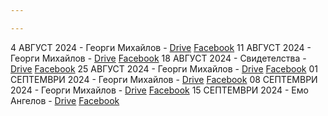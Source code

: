 ```yaml
---

---
```

4 АВГУСТ 2024 - Георги Михайлов - [Drive](https://drive.google.com/file/d/1_GrfSP2Uq-ZES6ld6cVGpRKW2lItK37m/view?usp=drive_link) [Facebook](https://www.facebook.com/Shalom.Church.Lovech/videos/3362698070530338)
11 АВГУСТ 2024 - Георги Михайлов - [Drive](https://drive.google.com/file/d/1PXjHBvNbvxKHmPRWyYgjkxhGza5Yv0kw/view?usp=drive_link) [Facebook](https://www.facebook.com/Shalom.Church.Lovech/videos/510158601520995)
18 АВГУСТ 2024 - Свидетелства - [Drive](https://drive.google.com/file/d/1MDwj06UoDHBUg3Tla8q7BN3_yIfxMuC1/view?usp=drive_link) [Facebook](https://www.facebook.com/Shalom.Church.Lovech/videos/1018563079758005)
25 АВГУСТ 2024 - Георги Михайлов - [Drive](https://drive.google.com/file/d/1n6lOMXJwXI8cIOoEpFnUZwK8TqzMdDSq/view?usp=sharing) [Facebook](https://www.facebook.com/Shalom.Church.Lovech/videos/492346766858923)
01 СЕПТЕМВРИ 2024 - Георги Михайлов - [Drive](https://drive.google.com/file/d/11VoTJwMhfQZiKgBlPIeRetrpEFREBs7L/view?usp=drive_link) [Facebook](https://www.facebook.com/Shalom.Church.Lovech/videos/920498026508996)
08 СЕПТЕМВРИ 2024 - Георги Михайлов - [Drive](https://drive.google.com/file/d/1-0VvmkaOXAtTtzTWZCdoLdcaGzj6dxSF/view?usp=drive_link) [Facebook](https://www.facebook.com/Shalom.Church.Lovech/videos/439118628522308)
15 СЕПТЕМВРИ 2024 - Емо Ангелов - [Drive](https://drive.google.com/file/d/1B2ML6KZmeEa5PplqzT_eIuQn-x2cpfMG/view?usp=drive_link) [Facebook](https://www.facebook.com/Shalom.Church.Lovech/videos/1074549874010691)